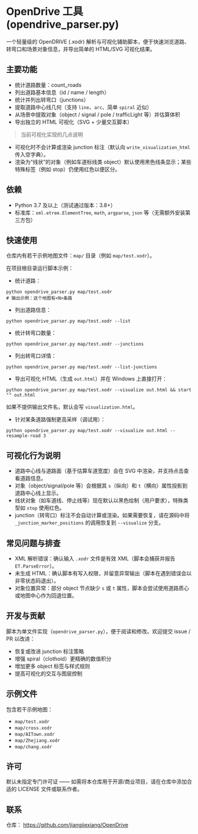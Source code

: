 # OpenDrive 工具 (opendrive_parser.py)

一个轻量级的 OpenDRIVE (.xodr) 解析与可视化辅助脚本，便于快速浏览道路、转弯口和场景对象信息，并导出简单的 HTML/SVG 可视化结果。

## 主要功能
- 统计道路数量：count_roads
- 列出道路基本信息（id / name / length）
- 统计并列出转弯口（junctions）
- 提取道路中心线几何（支持 `line`、`arc`、简单 `spiral` 近似）
- 从场景中提取对象（object / signal / pole / trafficLight 等）并估算体积
- 导出独立的 HTML 可视化（SVG + 少量交互脚本）

> 当前可视化实现的几点说明
- 可视化时不会计算或渲染 junction 标注（默认向 `write_visualization_html` 传入空字典）。
- 渲染为“线状”的对象（例如车道标线类 object）默认使用黑色线条显示；某些特殊标签（例如 stop）仍使用红色以便区分。

## 依赖
- Python 3.7 及以上（测试通过版本：3.8+）
- 标准库：`xml.etree.ElementTree`, `math`, `argparse`, `json` 等（无需额外安装第三方包）

## 快速使用

仓库内有若干示例地图文件：`map/` 目录（例如 `map/test.xodr`）。

在项目根目录运行脚本示例：

- 统计道路：
```
python opendrive_parser.py map/test.xodr
# 输出示例：这个地图有<N>条路
```

- 列出道路信息：
```
python opendrive_parser.py map/test.xodr --list
```

- 统计转弯口数量：
```
python opendrive_parser.py map/test.xodr --junctions
```

- 列出转弯口详情：
```
python opendrive_parser.py map/test.xodr --list-junctions
```

- 导出可视化 HTML（生成 `out.html`）并在 Windows 上直接打开：
```
python opendrive_parser.py map/test.xodr --visualize out.html && start "" out.html
```
如果不提供输出文件名，默认会写 `visualization.html`。

- 针对某条道路强制更高采样（调试用）：
```
python opendrive_parser.py map/test.xodr --visualize out.html --resample-road 3
```

## 可视化行为说明
- 道路中心线与道路面（基于估算车道宽度）会在 SVG 中渲染，并支持点击查看道路信息。
- 对象（object/signal/pole 等）会根据其 `s`（纵向）和 `t`（横向）属性投影到道路中心线上显示。
- 线状对象（如车道线、停止线等）现在默认以黑色绘制（用户要求），特殊类型如 `stop` 使用红色。
- junction（转弯口）标注不会自动计算或渲染。如果需要恢复，请在源码中将 `_junction_marker_positions` 的调用恢复到 `--visualize` 分支。

## 常见问题与排查
- XML 解析错误：确认输入 `.xodr` 文件是有效 XML（脚本会捕获并报告 `ET.ParseError`）。
- 未生成 HTML：确认脚本有写入权限，并留意异常输出（脚本在遇到错误会以非零状态码退出）。
- 对象位置异常：部分 object 节点缺少 `s` 或 `t` 属性，脚本会尝试使用道路质心或地图中心作为回退位置。

## 开发与贡献
脚本为单文件实现（`opendrive_parser.py`），便于阅读和修改。欢迎提交 issue / PR 以改进：
- 恢复或改进 junction 标注策略
- 增强 spiral（clothoid）更精确的数值积分
- 增加更多 object 标签与样式规则
- 提高可视化的交互与图层控制

## 示例文件
包含若干示例地图：
- `map/test.xodr`
- `map/cross.xodr`
- `map/AITown.xodr`
- `map/Zhejiang.xodr`
- `map/chang.xodr`

## 许可
默认未指定专门许可证 —— 如需将本仓库用于开源/商业项目，请在仓库中添加合适的 LICENSE 文件或联系作者。

## 联系
仓库： https://github.com/jiangjiexiang/OpenDrive

